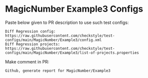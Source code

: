 # MagicNumber Example3 Configs
Paste below given to PR description to use such test configs:
```
Diff Regression config: https://raw.githubusercontent.com/checkstyle/test-configs/main/MagicNumber/Example3/config.xml
Diff Regression projects: https://raw.githubusercontent.com/checkstyle/test-configs/main/MagicNumber/Example3/list-of-projects.properties
```
Make comment in PR:
```
Github, generate report for MagicNumber/Example3
```
